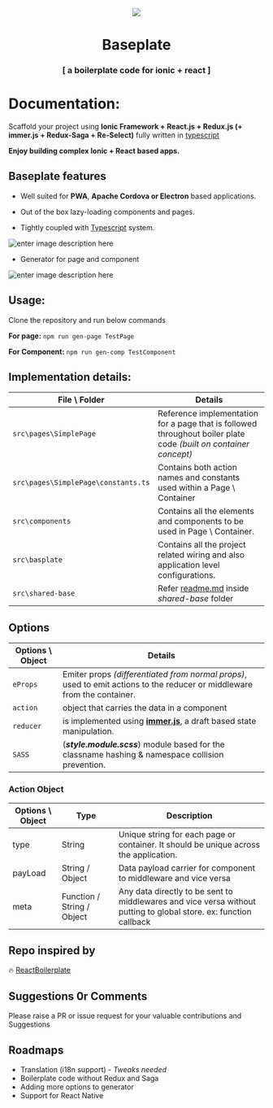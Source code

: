 
<p align="center">
    <img src="https://github.com/nirus/Ionic-React-Baseplate/blob/master/baseplate-logo.png?raw=true">
</p>
<h1 align="center">Baseplate</h1>
<h3 align="center">[ a boilerplate code for ionic + react ]</h3>


# Documentation:

 Scaffold your project using **Ionic Framework + React.js + Redux.js (+ immer.js + Redux-Saga + Re-Select)** fully written in [typescript](https://www.typescriptlang.org/)
  
  
**Enjoy building complex Ionic + React based apps.**

  
## Baseplate features

- Well suited for **PWA**, **Apache Cordova or Electron** based applications.

- Out of the box lazy-loading components and pages.

- Tightly coupled with [Typescript](https://www.typescriptlang.org/) system.

![enter image description here](https://github.com/nirus/Ionic-React-Baseplate/blob/master/props.gif?raw=true)

- Generator for page and component

![enter image description here](https://github.com/nirus/Ionic-React-Baseplate/blob/master/npm.gif?raw=true)


## Usage: 

Clone the repository and run below commands

**For page:**  `npm run gen-page TestPage`
  
**For Component:**   `npm run gen-comp TestComponent`

## Implementation details:

 |  File \ Folder | Details  | 
|---|---|
| `src\pages\SimplePage` |  Reference implementation for a page that is followed throughout boiler plate code *(built on container concept)* |
| `src\pages\SimplePage\constants.ts` |  Contains both action names and constants used within a Page \ Container|
| `src\components` | Contains all the elements and components to be used in Page \ Container. |
| `src\basplate` | Contains all the project related wiring and also application level configurations.|
| `src\shared-base` | Refer [readme.md](https://github.com/nirus/Ionic-React-Baseplate/tree/master/src/shared-base) inside *shared-base* folder  |

## Options

| Options \ Object | Details |
|---|---|
| `eProps` | Emiter props *(differentiated from normal props)*, used to emit actions to the reducer or middleware from the container. |
| `action` | object that carries the data in a component |
| `reducer` | is implemented using [**immer.js**](https://github.com/immerjs/immer), a draft based state manipulation. |
| `SASS` | (***style.module.scss***) module based for the classname hashing & namespace collision prevention. |

### Action Object

| Options \ Object | Type | Description|
|---|---|---|
| type | String | Unique string for each page or container. It should be unique across the application.
| payLoad | String / Object | Data payload carrier for component to middleware and vice versa
| meta | Function / String / Object | Any data directly to be sent to middlewares and vice versa without putting to global store. ex: function callback |

## Repo inspired by

🔥 [ReactBoilerplate](https://github.com/react-boilerplate/react-boilerplate)

## Suggestions 0r Comments

Please raise a PR or issue request for your valuable contributions and Suggestions
  

## Roadmaps

- Translation (i18n support) - *Tweaks needed*
- Boilerplate code without Redux and Saga 
- Adding more options to generator
- Support for React Native
